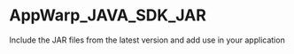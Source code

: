AppWarp_JAVA_SDK_JAR
====================

Include the JAR files from the latest version and add use in your application